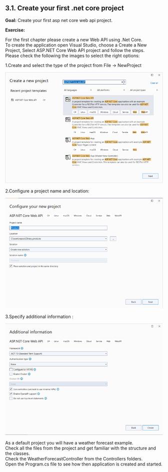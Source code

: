 ## 3.1. Create your first .net core project

**Goal:** Create your first asp net core web api project.

**Exercise:**

For the first chapter please create a new Web API using .Net Core.  
To create the application open Visual Studio, choose a Create a New Project, Select ASP.NET Core Web API project and follow the steps.   
Please check the following the images to select the right options:  

 1.Create and select the type of the project from File -> NewProject  

   ![WEBAPI](https://github.com/msg-CareerPaths/csharp-training/blob/main/resources/images/webapi1.png)  
   
 2.Configure a project name and location:  

   ![WEBAPI](https://github.com/msg-CareerPaths/csharp-training/blob/main/resources/images/webapi2.png)  
   
 3.Specify additional information :  
 
   ![WEBAPI](https://github.com/msg-CareerPaths/csharp-training/blob/main/resources/images/webapi3.png)  
   
As a default project you will have a weather forecast example.  
Check all the files from the project and get familiar with the structure and the classes.  
Check the WeatherForecastController from the Controllers folders.  
Open the Program.cs file to see how then application is created and started.  

